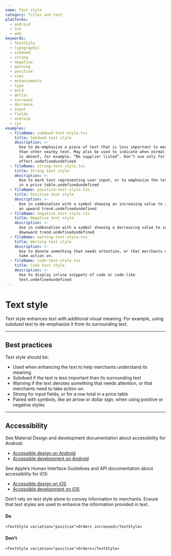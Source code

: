 ```yaml
---
name: Text style
category: Titles and text
platforms:
  - android
  - ios
  - web
keywords:
  - TextStyle
  - typographic
  - subdued
  - strong
  - negative
  - warning
  - positive
  - cues
  - enhancements
  - type
  - bold
  - dollar
  - increase
  - decrease
  - input
  - fields
  - android
  - ios
examples:
  - fileName: subdued-text-style.tsx
    title: Subdued text style
    description: >-
      Use to de-emphasize a piece of text that is less important to merchants
      than other nearby text. May also be used to indicate when normal content
      is absent, for example, “No supplier listed”. Don’t use only for aesthetic
      effect.undefinedundefined
  - fileName: strong-text-style.tsx
    title: Strong text style
    description: >-
      Use to mark text representing user input, or to emphasize the totals row
      in a price table.undefinedundefined
  - fileName: positive-text-style.tsx
    title: Positive text style
    description: >-
      Use in combination with a symbol showing an increasing value to indicate
      an upward trend.undefinedundefined
  - fileName: negative-text-style.tsx
    title: Negative text style
    description: >-
      Use in combination with a symbol showing a decreasing value to indicate a
      downward trend.undefinedundefined
  - fileName: warning-text-style.tsx
    title: Warning text style
    description: >-
      Use to denote something that needs attention, or that merchants need to
      take action on.
  - fileName: code-text-style.tsx
    title: Code text style
    description: >-
      Use to display inline snippets of code or code-like
      text.undefinedundefined
---
```


# Text style

Text style enhances text with additional visual meaning. For example, using subdued text to de-emphasize it from its surrounding text.

---

## Best practices

Text style should be:

- Used when enhancing the text to help merchants understand its meaning
- Subdued if the text is less important than its surrounding text
- Warning if the text denotes something that needs attention, or that merchants need to take action on.
- Strong for input fields, or for a row total in a price table
- Paired with symbols, like an arrow or dollar sign, when using positive or negative styles

---

## Accessibility

<!-- content-for: android -->

See Material Design and development documentation about accessibility for Android:

- [Accessible design on Android](https://material.io/design/usability/accessibility.html)
- [Accessible development on Android](https://developer.android.com/guide/topics/ui/accessibility/)

<!-- /content-for -->

<!-- content-for: ios -->

See Apple’s Human Interface Guidelines and API documentation about accessibility for iOS:

- [Accessible design on iOS](https://developer.apple.com/design/human-interface-guidelines/ios/app-architecture/accessibility/)
- [Accessible development on iOS](https://developer.apple.com/accessibility/ios/)

<!-- /content-for -->

<!-- content-for: web -->

Don’t rely on text style alone to convey information to merchants. Ensure that text styles are used to enhance the information provided in text.

<!-- usageblock -->

#### Do

```
<TextStyle variation="positive">Orders increased</TextStyle>
```

#### Don’t

```
<TextStyle variation="positive">Orders</TextStyle>
```

<!-- end -->

<!-- /content-for -->
